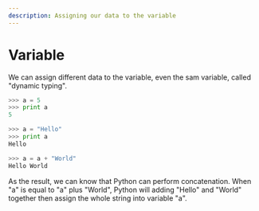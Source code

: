 ```yaml
---
description: Assigning our data to the variable
---
```


# Variable

We can assign different data to the variable, even the sam variable, called "dynamic typing".

```python
>>> a = 5
>>> print a
5

>>> a = "Hello"
>>> print a
Hello

>>> a = a + "World"
Hello World
```

As the result, we can know that Python can perform concatenation. When "a" is equal to "a" plus "World", Python will adding "Hello" and "World" together then assign the whole string into variable "a".

